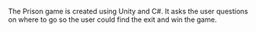 The Prison game is created using Unity and C#. It asks the user questions on where to go so the user could find the exit and win the game. 
